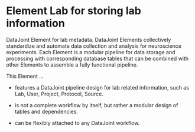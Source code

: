 # Element Lab for storing lab information

DataJoint Element for lab metadata. DataJoint Elements collectively standardize and
automate data collection and analysis for neuroscience experiments. Each Element is a
modular pipeline for data storage and processing with corresponding database tables that
can be combined with other Elements to assemble a fully functional pipeline.

This Element ...

- features a DataJoint pipeline design for lab related information, such as Lab, User,
  Project, Protocol, Source.

- is not a complete workflow by itself, but rather a modular design of tables and
  dependencies. 

- can be flexibly attached to any DataJoint workflow.
